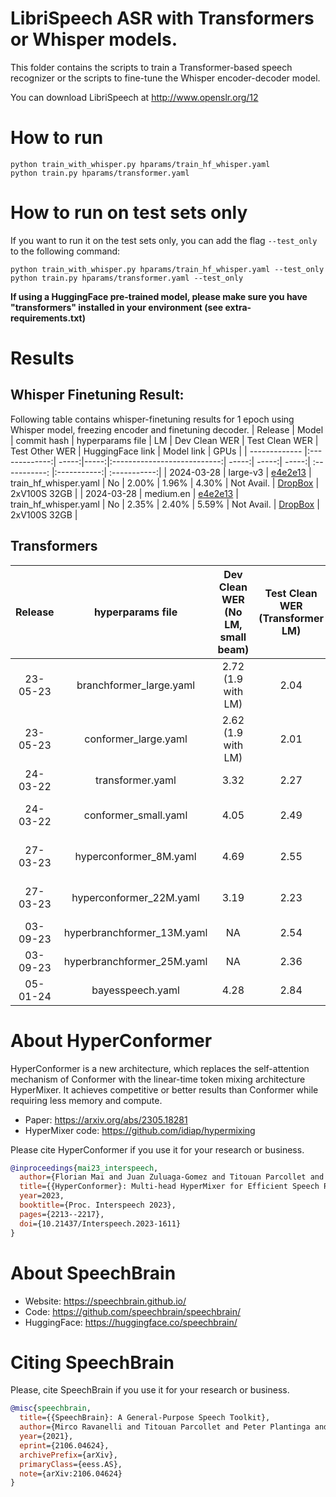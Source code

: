 # LibriSpeech ASR with Transformers or Whisper models.
This folder contains the scripts to train a Transformer-based speech recognizer or the scripts to fine-tune the Whisper encoder-decoder model.

You can download LibriSpeech at http://www.openslr.org/12

# How to run
```shell
python train_with_whisper.py hparams/train_hf_whisper.yaml
python train.py hparams/transformer.yaml

```

# How to run on test sets only
If you want to run it on the test sets only, you can add the flag `--test_only` to the following command:

```shell
python train_with_whisper.py hparams/train_hf_whisper.yaml --test_only
python train.py hparams/transformer.yaml --test_only
```

**If using a HuggingFace pre-trained model, please make sure you have "transformers"
installed in your environment (see extra-requirements.txt)**

# Results

## Whisper Finetuning Result:

Following table contains whisper-finetuning results for 1 epoch using Whisper model, freezing encoder and finetuning decoder.
| Release | Model | commit hash | hyperparams file | LM | Dev Clean WER | Test Clean WER | Test Other WER | HuggingFace link | Model link | GPUs |
| ------------- |:-------------:| -----:|-----:|:---------------------------:|  -----:| -----:| -----:|  :-----------: |:-----------:| :-----------:|
| 2024-03-28 | large-v3 | [e4e2e13](https://github.com/speechbrain/speechbrain/pull/2450/commits/e4e2e135e9edafc6a26fc9aa4df9a94eaf86de41) | train_hf_whisper.yaml | No | 2.00% | 1.96% | 4.30% | Not Avail. | [DropBox](https://www.dropbox.com/scl/fo/d3gmgf6q79byuhzozdwz8/AGFQwMWJ5hqB466GXTnL72M?rlkey=gmi157oa36vvo9c9o1z4oys0e&dl=0) |  2xV100S 32GB |
| 2024-03-28 | medium.en | [e4e2e13](https://github.com/speechbrain/speechbrain/pull/2450/commits/e4e2e135e9edafc6a26fc9aa4df9a94eaf86de41) | train_hf_whisper.yaml | No | 2.35% | 2.40% | 5.59% | Not Avail. | [DropBox](https://www.dropbox.com/scl/fo/a233v5q1gjpy4nyfh2gq0/ALCbTe3UwAjfia7XI2GLx7A?rlkey=lnoxdpiyxm6lg461ptbdrifcj&dl=0160) |  2xV100S 32GB |


## Transformers

| Release | hyperparams file | Dev Clean WER (No LM, small beam) | Test Clean WER (Transformer LM) | Test Other WER (Transformer LM) | HuggingFace link | Model link | GPUs |
|:-------------:|:-------------:|:-------------:|:---------------------------:| :-----:| :-----:| :-----:| :--------:|
| 23-05-23 | branchformer_large.yaml | 2.72 (1.9 with LM) | 2.04 | 4.13 | Not Avail. | [DropBox](https://www.dropbox.com/scl/fo/qhtds5rrdvhhhjywa7ovw/AMiIL5YvQENw5JKVpzXlP5o?rlkey=hz8vlpy3qf9kcyfx0cox089e6&st=ufckv6tb&dl=0) | 4xA100 80GB |
| 23-05-23 | conformer_large.yaml | 2.62 (1.9 with LM) | 2.01 | 4.52 | [HuggingFace](https://huggingface.co/speechbrain/asr-conformer-transformerlm-librispeech) | [DropBox](https://www.dropbox.com/scl/fo/9we244tgdf47ay20hrdoz/AKnoqQ13nLwSv1ITeJEQ3wY?rlkey=05o5jiszr8rhj6dlprw87t2x4&st=u2odesyk&dl=0) | 4xA100 80GB |
| 24-03-22 | transformer.yaml | 3.32 | 2.27 | 5.53 | [HuggingFace](https://huggingface.co/speechbrain/asr-transformer-transformerlm-librispeech) | [DropBox](https://www.dropbox.com/sh/653kq8h2k87md4p/AAByAaAryXtQKpRzYtzV9ih5a?dl=0) | 4xV100 32GB |
| 24-03-22 | conformer_small.yaml | 4.05 | 2.49 | 6.1 (**only 13.3M parameters**) | [HuggingFace](https://huggingface.co/speechbrain/asr-conformersmall-transformerlm-librispeech) | [DropBox](https://www.dropbox.com/sh/s0x6ni124858b8i/AAALaCH6sGTMRUVTjh8Tm8Jwa?dl=0) | 1xV100 32GB |
| 27-03-23 | hyperconformer_8M.yaml | 4.69 | 2.55 | 6.61 (**only 7.9M parameters**) | Not Avail. |  [DropBox](https://www.dropbox.com/sh/8jc96avmivr8fke/AABrFEhtWy_3-Q7BHhkh0enwa?dl=0) | 1xP40 24GB
| 27-03-23 | hyperconformer_22M.yaml | 3.19 | 2.23 | 5.54  (**only 21.7M parameters**)  | Not Avail. | [DropBox](https://www.dropbox.com/sh/30xsmqj13jexzoh/AACvZNtX1Fsr0Wa1Z3C9rHLXa?dl=0) | 1xP40 24GB
| 03-09-23 | hyperbranchformer_13M.yaml | NA | 2.54 | 6.58  | Not Avail. | Not Avail. | 1xP40 24GB
| 03-09-23 | hyperbranchformer_25M.yaml | NA | 2.36 | 5.89 | Not Avail. | Not Avail. | 1xP40 24GB
| 05-01-24 | bayesspeech.yaml | 4.28 | 2.84 | 6.27 | Not Avail. | [DropBox](https://www.dropbox.com/scl/fo/cdken4jqfj96ev1v84jxm/h?rlkey=25eu1ytgm5ac51zqj8p65zwxd&dl=0) | 1xV100 32GB |

# **About HyperConformer**
HyperConformer is a new architecture, which replaces the self-attention mechanism of Conformer with the linear-time token mixing architecture HyperMixer.
It achieves competitive or better results than Conformer while requiring less memory and compute.

- Paper: https://arxiv.org/abs/2305.18281
- HyperMixer code: https://github.com/idiap/hypermixing

Please cite HyperConformer if you use it for your research or business.

```bibtex
@inproceedings{mai23_interspeech,
  author={Florian Mai and Juan Zuluaga-Gomez and Titouan Parcollet and Petr Motlicek},
  title={{HyperConformer}: Multi-head HyperMixer for Efficient Speech Recognition},
  year=2023,
  booktitle={Proc. Interspeech 2023},
  pages={2213--2217},
  doi={10.21437/Interspeech.2023-1611}
}
```

# **About SpeechBrain**
- Website: https://speechbrain.github.io/
- Code: https://github.com/speechbrain/speechbrain/
- HuggingFace: https://huggingface.co/speechbrain/


# **Citing SpeechBrain**
Please, cite SpeechBrain if you use it for your research or business.

```bibtex
@misc{speechbrain,
  title={{SpeechBrain}: A General-Purpose Speech Toolkit},
  author={Mirco Ravanelli and Titouan Parcollet and Peter Plantinga and Aku Rouhe and Samuele Cornell and Loren Lugosch and Cem Subakan and Nauman Dawalatabad and Abdelwahab Heba and Jianyuan Zhong and Ju-Chieh Chou and Sung-Lin Yeh and Szu-Wei Fu and Chien-Feng Liao and Elena Rastorgueva and François Grondin and William Aris and Hwidong Na and Yan Gao and Renato De Mori and Yoshua Bengio},
  year={2021},
  eprint={2106.04624},
  archivePrefix={arXiv},
  primaryClass={eess.AS},
  note={arXiv:2106.04624}
}
```
